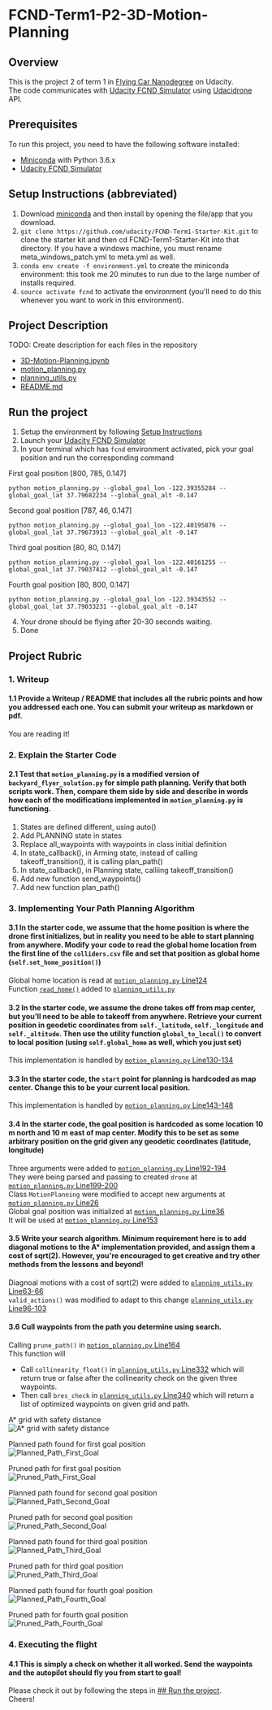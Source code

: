 # FCND-Term1-P2-3D-Motion-Planning

## Overview
This is the project 2 of term 1 in [Flying Car Nanodegree](https://www.udacity.com/course/flying-car-nanodegree--nd787) on Udacity.  
The code communicates with [Udacity FCND Simulator](https://github.com/udacity/FCND-Simulator-Releases/releases) using [Udacidrone](https://udacity.github.io/udacidrone/) API.

## Prerequisites
To run this project, you need to have the following software installed:  
- [Miniconda](https://conda.io/miniconda.html) with Python 3.6.x  
- [Udacity FCND Simulator](https://github.com/udacity/FCND-Simulator-Releases/releases)

## Setup Instructions (abbreviated)
1. Download [miniconda](https://conda.io/miniconda.html) and then install by opening the file/app that you download.  
2. `git clone https://github.com/udacity/FCND-Term1-Starter-Kit.git` to clone the starter kit and then cd FCND-Term1-Starter-Kit into that directory. If you have a windows machine, you must rename meta_windows_patch.yml to meta.yml as well.  
3. `conda env create -f environment.yml` to create the miniconda environment: this took me 20 minutes to run due to the large number of installs required.  
4. `source activate fcnd` to activate the environment (you'll need to do this whenever you want to work in this environment).

## Project Description
TODO: Create description for each files in the repository
- [3D-Motion-Planning.ipynb](./3D-Motion-Planning.ipynb)
- [motion_planning.py](./motion_planning.py)
- [planning_utils.py](./planning_utils.py)
- [README.md](./README.md)

## Run the project
1. Setup the environment by following [Setup Instructions](./README.md#L12)  
2. Launch your [Udacity FCND Simulator](https://github.com/udacity/FCND-Simulator-Releases/releases)  
3. In your terminal which has `fcnd` environment activated, pick your goal position and run the corresponding command  

First goal position [800, 785, 0.147]  
```
python motion_planning.py --global_goal_lon -122.39355284 --global_goal_lat 37.79682234 --global_goal_alt -0.147
```
Second goal position [787, 46, 0.147]  
```
python motion_planning.py --global_goal_lon -122.40195876 --global_goal_lat 37.79673913 --global_goal_alt -0.147
```
Third goal position [80, 80, 0.147]  
```
python motion_planning.py --global_goal_lon -122.40161255 --global_goal_lat 37.79037412 --global_goal_alt -0.147
```
Fourth goal position [80, 800, 0.147]  
```
python motion_planning.py --global_goal_lon -122.39343552 --global_goal_lat 37.79033231 --global_goal_alt -0.147
```
4. Your drone should be flying after 20-30 seconds waiting.  
5. Done  

## Project Rubric
### 1. Writeup  
#### 1.1 Provide a Writeup / README that includes all the rubric points and how you addressed each one. You can submit your writeup as markdown or pdf.  
You are reading it!  
### 2. Explain the Starter Code  
#### 2.1 Test that `motion_planning.py` is a modified version of `backyard_flyer_solution.py` for simple path planning. Verify that both scripts work. Then, compare them side by side and describe in words how each of the modifications implemented in `motion_planning.py` is functioning.  
1. States are defined different, using auto()  
2. Add PLANNING state in states  
3. Replace all_waypoints with waypoints in class initial definition  
4. In state_callback(), in Arming state, instead of calling takeoff_transition(), it is calling plan_path()  
5. In state_callback(), in Planning state, calliing takeoff_transition()  
6. Add new function send_waypoints()  
7. Add new function plan_path()  
### 3. Implementing Your Path Planning Algorithm  
#### 3.1 In the starter code, we assume that the home position is where the drone first initializes, but in reality you need to be able to start planning from anywhere. Modify your code to read the global home location from the first line of the `colliders.csv` file and set that position as global home (`self.set_home_position()`)  
Global home location is read at [`motion_planning.py` Line124](./motion_planning.py#L124)  
Function [`read_home()`](./planning_utils.py#L164-L180) added to [`planning_utils.py`](./planning_utils.py)  
#### 3.2 In the starter code, we assume the drone takes off from map center, but you'll need to be able to takeoff from anywhere. Retrieve your current position in geodetic coordinates from `self._latitude`, `self._longitude` and `self._altitude`. Then use the utility function `global_to_local()` to convert to local position (using `self.global_home` as well, which you just set)  
This implementation is handled by [`motion_planning.py` Line130-134](./motion_planning.py#L130-L134)
#### 3.3 In the starter code, the `start` point for planning is hardcoded as map center. Change this to be your current local position.  
This implementation is handled by [`motion_planning.py` Line143-148](./motion_planning.py#L143-L148)  
#### 3.4 In the starter code, the goal position is hardcoded as some location 10 m north and 10 m east of map center. Modify this to be set as some arbitrary position on the grid given any geodetic coordinates (latitude, longitude)  
Three arguments were added to [`motion_planning.py` Line192-194](./motion_planning.py#L192-L194)  
They were being parsed and passing to created `drone` at [`motion_planning.py` Line199-200](./motion_planning.py#L199-L200)  
Class `MotionPlanning` were modified to accept new arguments at [`motion_planning.py` Line26](./motion_planning.py#L26)  
Global goal position was initialized at [`motion_planning.py` Line36](./motion_planning.py#L36)  
It will be used at [`motion_planning.py` Line153](./motion_planning.py#L153)  
#### 3.5 Write your search algorithm. Minimum requirement here is to add diagonal motions to the A* implementation provided, and assign them a cost of sqrt(2). However, you're encouraged to get creative and try other methods from the lessons and beyond!  
Diagnoal motions with a cost of sqrt(2) were added to [`planning_utils.py` Line63-66](./planning_utils.py#L63-L66)  
`valid_actions()` was modified to adapt to this change [`planning_utils.py` Line96-103](./planning_utils.py#L96-L103)  
#### 3.6 Cull waypoints from the path you determine using search.  
Calling `prune_path()` in [`motion_planning.py` Line164](./motion_planning.py#L164)  
This function will  
- Call `collinearity_float()` in [`planning_utils.py` Line332](./planning_utils.py#L332) which will return true or false after the collinearity check on the given three waypoints.  
- Then call `bres_check` in [`planning_utils.py` Line340](./planning_utils.py#L340) which will return a list of optimized waypoints on given grid and path.  

A* grid with safety distance  
![A* grid with safety distance](./images/Grid_with_safety_distance.png)  

Planned path found for first goal position  
![Planned_Path_First_Goal](./images/Planned_Path_First_Goal.png)  

Pruned path for first goal position  
![Pruned_Path_First_Goal](./images/Planned_Path_First_Goal_Pruned.png)  

Planned path found for second goal position  
![Planned_Path_Second_Goal](./images/Planned_Path_Second_Goal.png)  

Pruned path for second goal position  
![Pruned_Path_Second_Goal](./images/Planned_Path_Second_Goal_Pruned.png)  

Planned path found for third goal position  
![Planned_Path_Third_Goal](./images/Planned_Path_Third_Goal.png)  

Pruned path for third goal position  
![Pruned_Path_Third_Goal](./images/Planned_Path_Third_Goal_Pruned.png)  

Planned path found for fourth goal position  
![Planned_Path_Fourth_Goal](./images/Planned_Path_Fourth_Goal.png)  

Pruned path for fourth goal position  
![Pruned_Path_Fourth_Goal](./images/Planned_Path_Fourth_Goal_Pruned.png)  

### 4. Executing the flight  
#### 4.1 This is simply a check on whether it all worked. Send the waypoints and the autopilot should fly you from start to goal!  
Please check it out by following the steps in [## Run the project](./README.md#L25-L47).  
Cheers!  
